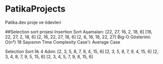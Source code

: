 # PatikaProjects
Patika.dev proje ve ödevleri

##Selection sort projesi
Insertion Sort Aşamaları:
[22, 27, 16, 2, 18, 6]
[16, 22, 27, 2, 18, 6]
[2, 16, 22, 27, 18, 6]
[2, 6, 16, 18, 22, 27]
Big-O Gösterimi:
O(n²)
18 Sayısının Time Complexity Case'i:
Average Case

Selection Sort İlk 4 Adım:
[2, 3, 5, 8, 7, 9, 4, 15, 6]
[2, 3, 5, 8, 7, 9, 4, 15, 6]
[2, 3, 4, 8, 7, 9, 5, 15, 6]
[2, 3, 4, 5, 7, 9, 8, 15, 6]
